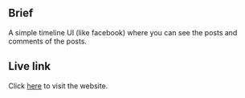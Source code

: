 ## Brief
A simple timeline UI (like facebook) where you can see the posts and comments of the posts.

## Live link
Click [here](https://postify1.netlify.app/) to visit the website.

<!-- 
https://jsonplaceholder.typicode.com/posts
https://jsonplaceholder.typicode.com/comments
https://jsonplaceholder.typicode.com/users
 -->